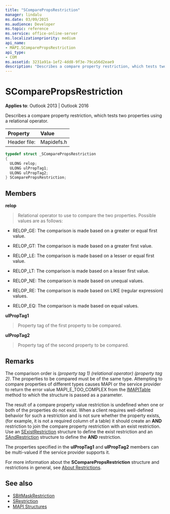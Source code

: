 ```yaml
---
title: "SComparePropsRestriction"
manager: lindalu
ms.date: 03/09/2015
ms.audience: Developer
ms.topic: reference
ms.service: office-online-server
ms.localizationpriority: medium
api_name:
- MAPI.SComparePropsRestriction
api_type:
- COM
ms.assetid: 3231a91a-1ef2-4dd8-9f3e-79ca56d2eae9
description: "Describes a compare property restriction, which tests two properties using a relational operator."
---
```


# SComparePropsRestriction

**Applies to**: Outlook 2013 | Outlook 2016 
  
Describes a compare property restriction, which tests two properties using a relational operator. 
  
|Property |Value |
|:-----|:-----|
|Header file:  <br/> |Mapidefs.h  <br/> |
   
```cpp
typedef struct _SComparePropsRestriction
{
  ULONG relop;
  ULONG ulPropTag1;
  ULONG ulPropTag2;
} SComparePropsRestriction;

```

## Members

**relop**
  
> Relational operator to use to compare the two properties. Possible values are as follows:
    
  - RELOP_GE: The comparison is made based on a greater or equal first value.
      
  - RELOP_GT: The comparison is made based on a greater first value.
      
  - RELOP_LE: The comparison is made based on a lesser or equal first value.
      
  - RELOP_LT: The comparison is made based on a lesser first value.
      
  - RELOP_NE: The comparison is made based on unequal values.
      
  - RELOP_RE: The comparison is made based on LIKE (regular expression) values.
      
  - RELOP_EQ: The comparison is made based on equal values.
    
**ulPropTag1**
  
> Property tag of the first property to be compared. 
    
**ulPropTag2**
  
> Property tag of the second property to be compared.
    
## Remarks

The comparison order is  _(property tag 1) (relational operator) (property tag 2)_. The properties to be compared must be of the same type. Attempting to compare properties of different types causes MAPI or the service provider to return the error value MAPI_E_TOO_COMPLEX from the [IMAPITable](imapitableiunknown.md) method to which the structure is passed as a parameter. 
  
The result of a compare property value restriction is undefined when one or both of the properties do not exist. When a client requires well-defined behavior for such a restriction and is not sure whether the property exists, (for example, it is not a required column of a table) it should create an **AND** restriction to join the compare property restriction with an exist restriction. Use an [SExistRestriction](sexistrestriction.md) structure to define the exist restriction and an [SAndRestriction](sandrestriction.md) structure to define the **AND** restriction. 
  
The properties specified in the **ulPropTag1** and **ulPropTag2** members can be multi-valued if the service provider supports it. 
  
For more information about the **SComparePropsRestriction** structure and restrictions in general, see [About Restrictions](about-restrictions.md).
  
## See also

- [SBitMaskRestriction](sbitmaskrestriction.md)
- [SRestriction](srestriction.md)
- [MAPI Structures](mapi-structures.md)

